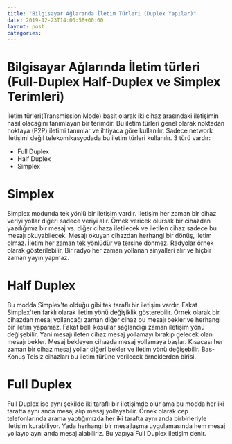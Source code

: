 ```yaml
---
title: "Bilgisayar Ağlarında İletim Türleri (Duplex Yapılar)"
date: 2019-12-23T14:00:58+00:00
layout: post
categories:
---
```



# Bilgisayar Ağlarında İletim türleri (Full-Duplex Half-Duplex ve Simplex Terimleri)

İletim türleri(Transmission Mode) basit olarak iki cihaz arasındaki iletişimin nasıl olacağını tanımlayan bir terimdir. 
Bu iletim türleri genel olarak noktadan noktaya (P2P) iletimi tanımlar ve ihtiyaca göre kullanılır. Sadece network iletişimi değil telekomikasyodada bu iletim türleri kullanılır.
3 türü vardır: 
- Full Duplex
- Half Duplex
- Simplex

# Simplex
Simplex modunda tek yönlü bir iletişim vardır. İletişim her zaman bir cihaz veriyi yollar diğeri sadece veriyi alır.
Örnek vericek olursak bir cihazdan yazdığımız bir mesaj vs. diğer cihaza iletilecek ve iletilen cihaz sadece bu mesajı okuyabilecek. 
Mesajı okuyan cihazdan herhangi bir dönüş, iletim olmaz. İletim her zaman tek yönlüdür ve tersine dönmez.
Radyolar örnek olarak gösterilebilir. Bir radyo her zaman yollanan sinyalleri alır ve hiçbir zaman yayın yapmaz.

# Half Duplex
Bu modda Simplex'te olduğu gibi tek taraflı bir iletişim vardır. Fakat Simplex'ten farklı olarak iletim yönü değişiklik gösterebilir. 
Örnek olarak bir cihazdan mesaj yollancağı zaman diğer cihaz bu mesajı bekler ve herhangi bir iletim yapamaz. 
Fakat belli koşullar sağlandığı zaman iletişim yönü değişebilir. Yani mesajı ileten cihaz mesaj yollamayı bırakıp gelecek olan mesajı bekler.
Mesaj bekleyen cihazda mesaj yollamaya başlar. 
Kısacası her zaman bir cihaz mesaj yollar diğeri bekler ve iletim yönü değişebilir.
Bas-Konuş Telsiz cihazları bu iletim türüne verilecek örneklerden birisi.

# Full Duplex
Full Duplex ise aynı şekilde iki taraflı bir iletişimde olur ama bu modda her iki tarafta aynı anda mesaj alıp mesaj yollayabilir. 
Örnek olarak cep telefonlarında arama yaptığımızda her iki tarafta aynı anda birbirleriyle iletişim kurabiliyor.
Yada herhangi bir mesajlaşma uygulamasında hem mesaj yollayıp aynı anda mesaj alabiliriz.
Bu yapıya Full Duplex iletişim denir.

